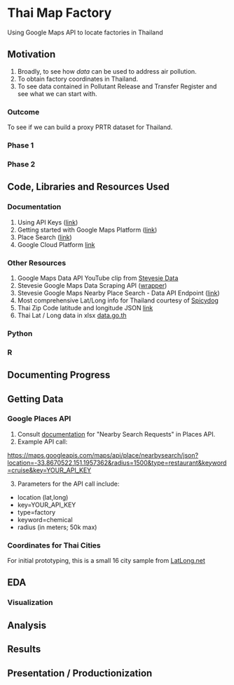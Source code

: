# Thai Map Factory

Using Google Maps API to locate factories in Thailand

## Motivation

1. Broadly, to see how _data_ can be used to address air pollution.
2. To obtain factory coordinates in Thailand.
3. To see data contained in Pollutant Release and Transfer Register and see what we can start with.

### Outcome

To see if we can build a proxy PRTR dataset for Thailand.

### Phase 1

### Phase 2

## Code, Libraries and Resources Used

### Documentation

1. Using API Keys ([link](https://developers.google.com/maps/documentation/places/web-service/get-api-key))
2. Getting started with Google Maps Platform ([link](https://developers.google.com/maps/gmp-get-started#api-key))
3. Place Search ([link](https://developers.google.com/maps/documentation/places/web-service/search))
4. Google Cloud Platform [link](https://console.cloud.google.com/)

### Other Resources

1. Google Maps Data API YouTube clip from [Stevesie Data](https://www.youtube.com/watch?v=tj6vjmqQTvg)
2. Stevesie Google Maps Data Scraping API ([wrapper](https://stevesie.com/apps/google-maps-api))
3. Stevesie Google Maps Nearby Place Search - Data API Endpoint ([link](https://stevesie.com/apps/google-maps-api/nearby-place-search))
4. Most comprehensive Lat/Long info for Thailand courtesy of [Spicydog](https://github.com/spicydog/thailand-province-district-subdistrict-zipcode-latitude-longitude)
5. Thai Zip Code latitude and longitude JSON [link](https://github.com/rathpanyowat/Thai-zip-code-latitude-and-longitude/blob/master/data.json)
6. Thai Lat / Long data in xlsx [data.go.th](https://data.go.th/th/dataset/item_c6d42e1b-3219-47e1-b6b7-dfe914f27910)

### Python

### R

## Documenting Progress

## Getting Data

### Google Places API

1. Consult [documentation](https://developers.google.com/maps/documentation/places/web-service/search) for "Nearby Search Requests" in Places API.
2. Example API call:

https://maps.googleapis.com/maps/api/place/nearbysearch/json?location=-33.8670522,151.1957362&radius=1500&type=restaurant&keyword=cruise&key=YOUR_API_KEY

3. Parameters for the API call include:

- location (lat,long)
- key=YOUR_API_KEY
- type=factory
- keyword=chemical
- radius (in meters; 50k max)

### Coordinates for Thai Cities

For initial prototyping, this is a small 16 city sample from [LatLong.net](https://www.latlong.net/category/cities-221-15.html)

## EDA

### Visualization

## Analysis

## Results

## Presentation / Productionization
